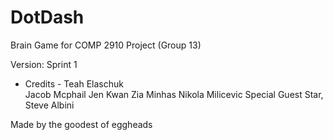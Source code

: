 # DotDash
Brain Game for COMP 2910 Project (Group 13)

Version: Sprint 1

- Credits -
	Teah Elaschuk  
	Jacob Mcphail
	Jen Kwan
	Zia Minhas
	Nikola Milicevic 
	Special Guest Star, Steve Albini

Made by the goodest of eggheads


